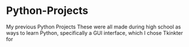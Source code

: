 # Python-Projects
My previous Python Projects
These were all made during high school as ways to learn Python, specifically a GUI interface, which I chose Tkinkter for
